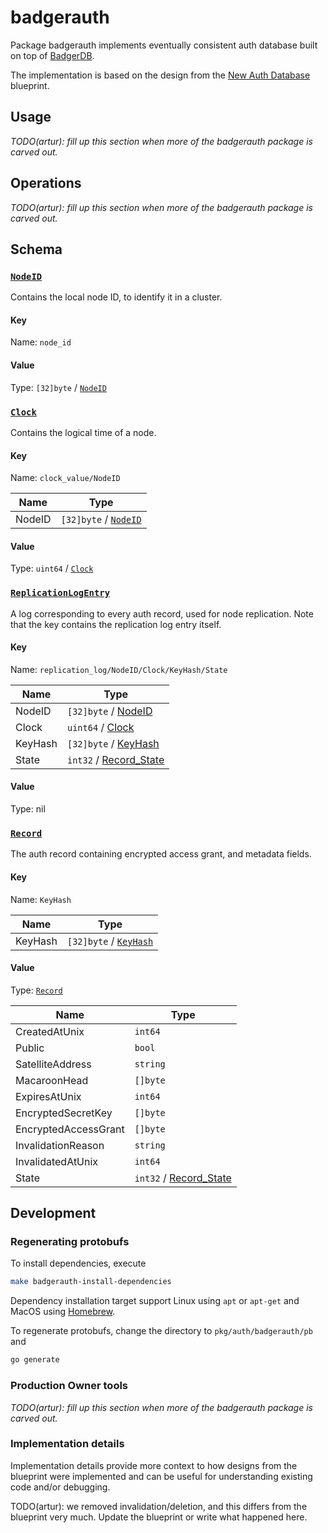 badgerauth
==========

Package badgerauth implements eventually consistent auth database built on top of [BadgerDB](https://dgraph.io/docs/badger/).

The implementation is based on the design from the [New Auth Database](https://github.com/storj/gateway-mt/blob/3ef75f412a50118d9d910e1b372e126e6ffb7503/docs/blueprints/new-auth-database.md) blueprint.

## Usage

_TODO(artur): fill up this section when more of the badgerauth package is carved out._

## Operations

_TODO(artur): fill up this section when more of the badgerauth package is carved out._

## Schema

### [`NodeID`](nodeid.go)

Contains the local node ID, to identify it in a cluster.

#### Key

Name: `node_id`

#### Value

Type: `[32]byte` / [`NodeID`](nodeid.go)

### [`Clock`](clock.go)

Contains the logical time of a node.

#### Key

Name: `clock_value/NodeID`

| Name   | Type                               |
| ------ | ---------------------------------- |
| NodeID | `[32]byte` / [`NodeID`](nodeid.go) |

#### Value

Type: `uint64` / [`Clock`](clock.go)

### [`ReplicationLogEntry`](replication_log.go)

A log corresponding to every auth record, used for node replication. Note that
the key contains the replication log entry itself.

#### Key

Name: `replication_log/NodeID/Clock/KeyHash/State`

| Name    | Type                                          |
| ------- | --------------------------------------------- |
| NodeID  | `[32]byte` / [NodeID](nodeid.go)              |
| Clock   | `uint64` / [Clock](clock.go)                  |
| KeyHash | `[32]byte` / [KeyHash](../authdb/kv.go)       |
| State   | `int32` / [Record_State](pb/badgerauth.pb.go) |

#### Value

Type: nil

### [`Record`](pb/badgerauth.pb.go)

The auth record containing encrypted access grant, and metadata fields.

#### Key

Name: `KeyHash`

| Name    | Type                                      |
| ------- | ----------------------------------------- |
| KeyHash | `[32]byte` / [`KeyHash`](../authdb/kv.go) |

#### Value

Type: [`Record`](pb/badgerauth.pb.go)

| Name                 | Type                                          |
| -------------------- | --------------------------------------------- |
| CreatedAtUnix        | `int64`                                       |
| Public               | `bool`                                        |
| SatelliteAddress     | `string`                                      |
| MacaroonHead         | `[]byte`                                      |
| ExpiresAtUnix        | `int64`                                       |
| EncryptedSecretKey   | `[]byte`                                      |
| EncryptedAccessGrant | `[]byte`                                      |
| InvalidationReason   | `string`                                      |
| InvalidatedAtUnix    | `int64`                                       |
| State                | `int32` / [Record_State](pb/badgerauth.pb.go) |

## Development

### Regenerating protobufs

To install dependencies, execute

```sh
make badgerauth-install-dependencies
```

Dependency installation target support Linux using `apt` or `apt-get` and MacOS using [Homebrew](https://brew.sh/).

To regenerate protobufs, change the directory to `pkg/auth/badgerauth/pb` and

```sh
go generate
```

### Production Owner tools

_TODO(artur): fill up this section when more of the badgerauth package is carved out._

### Implementation details

Implementation details provide more context to how designs from the blueprint were implemented and can be useful for understanding existing code and/or debugging.

TODO(artur): we removed invalidation/deletion, and this differs from the blueprint very much. Update the blueprint or write what happened here.
